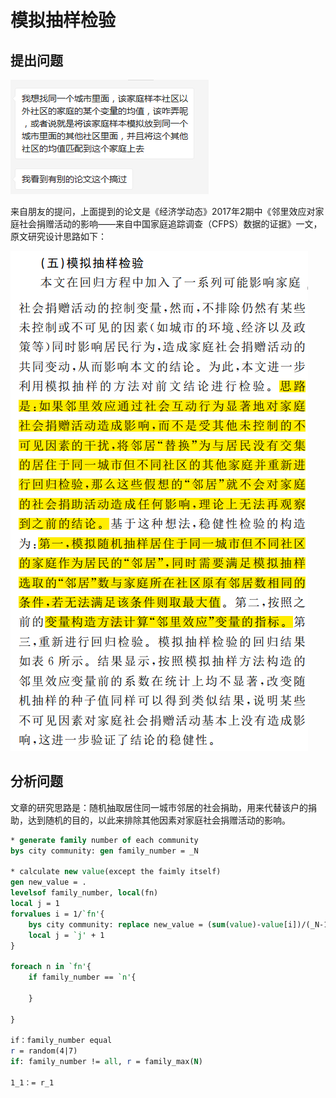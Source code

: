 # 模拟抽样检验

## 提出问题

![](./images/1.png)

来自朋友的提问，上面提到的论文是《经济学动态》2017年2期中《邻里效应对家庭社会捐赠活动的影响——来自中国家庭追踪调查（CFPS）数据的证据》一文，原文研究设计思路如下：

![](./images/2.png)

## 分析问题

文章的研究思路是：随机抽取居住同一城市邻居的社会捐助，用来代替该户的捐助，达到随机的目的，以此来排除其他因素对家庭社会捐赠活动的影响。


```Stata
* generate family number of each community
bys city community: gen family_number = _N

* calculate new value(except the faimly itself)
gen new_value = .
levelsof family_number, local(fn)
local j = 1
forvalues i = 1/`fn'{
	bys city community: replace new_value = (sum(value)-value[i])/(_N-1) in `j'
	local j = `j' + 1
}

foreach n in `fn'{
	if family_number == `n'{
	
	}

}

if：family_number equal 
r = random(4|7)
if: family_number != all, r = family_max(N)

1_1：= r_1
```